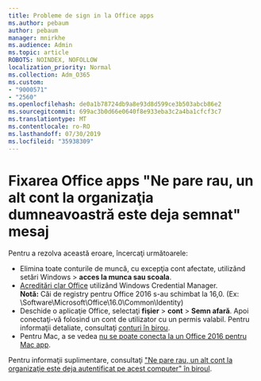```yaml
---
title: Probleme de sign in la Office apps
ms.author: pebaum
author: pebaum
manager: mnirkhe
ms.audience: Admin
ms.topic: article
ROBOTS: NOINDEX, NOFOLLOW
localization_priority: Normal
ms.collection: Adm_O365
ms.custom:
- "9000571"
- "2560"
ms.openlocfilehash: de0a1b78724db9a8e93d8d599ce3b503abcb86e2
ms.sourcegitcommit: 699ac3b0d66e0640f8e933eba3c2a4ba1cfcf3c7
ms.translationtype: MT
ms.contentlocale: ro-RO
ms.lasthandoff: 07/30/2019
ms.locfileid: "35938309"
---
```

# <a name="fixing-the-office-apps-sorry-another-account-from-your-organization-is-already-signed-in-message"></a>Fixarea Office apps "Ne pare rau, un alt cont la organizaţia dumneavoastră este deja semnat" mesaj

Pentru a rezolva această eroare, încercaţi următoarele:

- Elimina toate conturile de muncă, cu excepţia cont afectate, utilizând setări Windows > **acces la munca sau scoala**.
- [Acreditări clar Office](https://docs.microsoft.com/office/troubleshoot/error-messages/another-account-already-signed-in#step-3-clear-cached-credentials-on-the-computer) utilizând Windows Credential Manager.<br/>
    **Notă:** Căi de registry pentru Office 2016 s-au schimbat la 16,0. (Ex: \Software\Microsoft\Office\16.0\Common\Identity\)
- Deschide o aplicaţie Office, selectaţi **fişier** > **cont** > **Semn afară**. Apoi conectaţi-vă folosind un cont de utilizator cu un permis valabil. Pentru informaţii detaliate, consultaţi [conturi în birou](https://support.office.com/article/accounts-in-office-628ea040-f265-49de-b986-be09c3ebf8a9).
- Pentru Mac, a se vedea [nu se poate conecta la un Office 2016 pentru Mac app](https://docs.microsoft.com/office365/troubleshoot/authentication/sign-in-to-office-2016-for-mac-fail).

Pentru informaţii suplimentare, consultaţi ["Ne pare rau, un alt cont la organizaţie este deja autentificat pe acest computer" în biroul](https://docs.microsoft.com/office/troubleshoot/error-messages/another-account-already-signed-in).